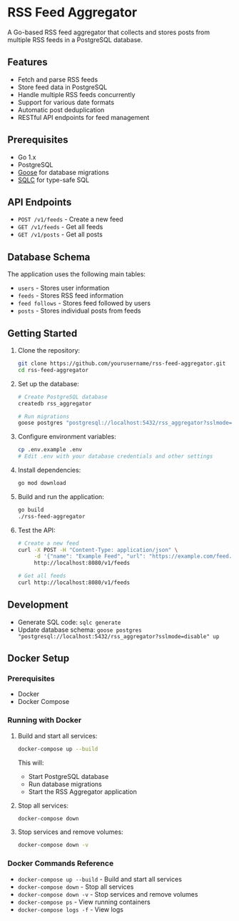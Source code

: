 # RSS Feed Aggregator

A Go-based RSS feed aggregator that collects and stores posts from multiple RSS feeds in a PostgreSQL database.

## Features

- Fetch and parse RSS feeds
- Store feed data in PostgreSQL
- Handle multiple RSS feeds concurrently
- Support for various date formats
- Automatic post deduplication
- RESTful API endpoints for feed management

## Prerequisites

- Go 1.x
- PostgreSQL
- [Goose](https://github.com/pressly/goose) for database migrations
- [SQLC](https://sqlc.dev/) for type-safe SQL

## API Endpoints

- `POST /v1/feeds` - Create a new feed
- `GET /v1/feeds` - Get all feeds
- `GET /v1/posts` - Get all posts

## Database Schema

The application uses the following main tables:

- `users` - Stores user information
- `feeds` - Stores RSS feed information
- `feed follows` - Stores feed followed by users
- `posts` - Stores individual posts from feeds

## Getting Started

1. Clone the repository:

   ```bash
   git clone https://github.com/yourusername/rss-feed-aggregator.git
   cd rss-feed-aggregator
   ```

2. Set up the database:

   ```bash
   # Create PostgreSQL database
   createdb rss_aggregator

   # Run migrations
   goose postgres "postgresql://localhost:5432/rss_aggregator?sslmode=disable" up
   ```

3. Configure environment variables:

   ```bash
   cp .env.example .env
   # Edit .env with your database credentials and other settings
   ```

4. Install dependencies:

   ```bash
   go mod download
   ```

5. Build and run the application:

   ```bash
   go build
   ./rss-feed-aggregator
   ```

6. Test the API:

   ```bash
   # Create a new feed
   curl -X POST -H "Content-Type: application/json" \
        -d '{"name": "Example Feed", "url": "https://example.com/feed.xml"}' \
        http://localhost:8080/v1/feeds

   # Get all feeds
   curl http://localhost:8080/v1/feeds
   ```

## Development

- Generate SQL code: `sqlc generate`
- Update database schema: `goose postgres "postgresql://localhost:5432/rss_aggregator?sslmode=disable" up`

## Docker Setup

### Prerequisites

- Docker
- Docker Compose

### Running with Docker

1. Build and start all services:

   ```bash
   docker-compose up --build
   ```

   This will:

   - Start PostgreSQL database
   - Run database migrations
   - Start the RSS Aggregator application

2. Stop all services:

   ```bash
   docker-compose down
   ```

3. Stop services and remove volumes:
   ```bash
   docker-compose down -v
   ```

### Docker Commands Reference

- `docker-compose up --build` - Build and start all services
- `docker-compose down` - Stop all services
- `docker-compose down -v` - Stop services and remove volumes
- `docker-compose ps` - View running containers
- `docker-compose logs -f` - View logs
